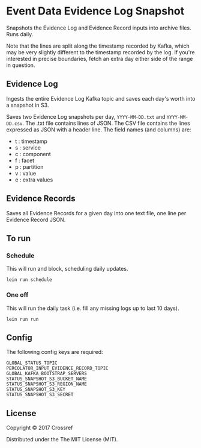 # Event Data Evidence Log Snapshot

Snapshots the Evidence Log and Evidence Record inputs into archive files. Runs daily.

Note that the lines are split along the timestamp recorded by Kafka, which may be very slightly different to the timestamp recorded by the log. If you're interested in precise boundaries, fetch an extra day either side of the range in question.

## Evidence Log

Ingests the entire Evidence Log Kafka topic and saves each day's worth into a snapshot in S3.

Saves two Evidence Log snapshots per day, `YYYY-MM-DD.txt` and `YYYY-MM-DD.csv`. The .txt file contains lines of JSON. The CSV file contains the lines expressed as JSON with a header line. The field names (and columns) are:

 - t : timestamp
 - s : service
 - c : component
 - f : facet
 - p : partition
 - v : value
 - e : extra values

## Evidence Records

Saves all Evidence Records for a given day into one text file, one line per Evidence Record JSON.

## To run

### Schedule

This will run and block, scheduling daily updates.

    lein run schedule

### One off

This will run the daily task (i.e. fill any missing logs up to last 10 days).

    lein run run

## Config

The following config keys are required:

    GLOBAL_STATUS_TOPIC
    PERCOLATOR_INPUT_EVIDENCE_RECORD_TOPIC
    GLOBAL_KAFKA_BOOTSTRAP_SERVERS
    STATUS_SNAPSHOT_S3_BUCKET_NAME
    STATUS_SNAPSHOT_S3_REGION_NAME
    STATUS_SNAPSHOT_S3_KEY
    STATUS_SNAPSHOT_S3_SECRET

## License

Copyright © 2017 Crossref

Distributed under the The MIT License (MIT).
